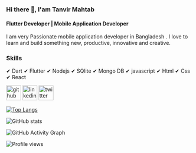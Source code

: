 ### Hi there 👋, **I'am Tanvir Mahtab**
#### Flutter Developer | Mobile Application Developer

I am very Passionate mobile application developer in Bangladesh . I love to learn and build something new, productive, innovative and creative.

### Skills 
✔ Dart
✔ Flutter
✔ Nodejs
✔ SQlite
✔ Mongo DB
✔ javascript
✔ Html
✔ Css
✔ React


[<img src='https://cdn.jsdelivr.net/npm/simple-icons@3.0.1/icons/github.svg' alt='github' height='40'>](https://github.com/devtanvirmahtab)  [<img src='https://cdn.jsdelivr.net/npm/simple-icons@3.0.1/icons/linkedin.svg' alt='linkedin' height='40'>](https://www.linkedin.com/in/)  [<img src='https://cdn.jsdelivr.net/npm/simple-icons@3.0.1/icons/twitter.svg' alt='twitter' height='40'>](https://twitter.com/)  

[![Top Langs](https://github-readme-stats.vercel.app/api/top-langs/?username=devtanvirmahtab)](https://github.com/anuraghazra/github-readme-stats)

![GitHub stats](https://github-readme-stats.vercel.app/api?username=devtanvirmahtab&show_icons=true)  

![GitHub Activity Graph](https://activity-graph.herokuapp.com/graph?username=devtanvirmahtab)  

![Profile views](https://gpvc.arturio.dev/devtanvirmahtab)  
